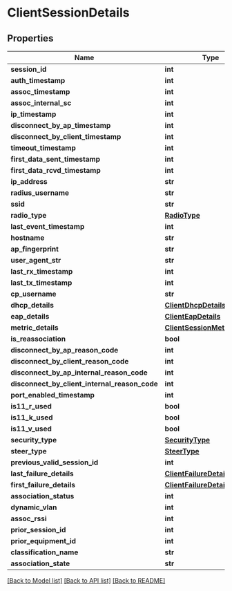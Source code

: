 # ClientSessionDetails

## Properties
Name | Type | Description | Notes
------------ | ------------- | ------------- | -------------
**session_id** | **int** |  | [optional] 
**auth_timestamp** | **int** |  | [optional] 
**assoc_timestamp** | **int** |  | [optional] 
**assoc_internal_sc** | **int** |  | [optional] 
**ip_timestamp** | **int** |  | [optional] 
**disconnect_by_ap_timestamp** | **int** |  | [optional] 
**disconnect_by_client_timestamp** | **int** |  | [optional] 
**timeout_timestamp** | **int** |  | [optional] 
**first_data_sent_timestamp** | **int** |  | [optional] 
**first_data_rcvd_timestamp** | **int** |  | [optional] 
**ip_address** | **str** |  | [optional] 
**radius_username** | **str** |  | [optional] 
**ssid** | **str** |  | [optional] 
**radio_type** | [**RadioType**](RadioType.md) |  | [optional] 
**last_event_timestamp** | **int** |  | [optional] 
**hostname** | **str** |  | [optional] 
**ap_fingerprint** | **str** |  | [optional] 
**user_agent_str** | **str** |  | [optional] 
**last_rx_timestamp** | **int** |  | [optional] 
**last_tx_timestamp** | **int** |  | [optional] 
**cp_username** | **str** |  | [optional] 
**dhcp_details** | [**ClientDhcpDetails**](ClientDhcpDetails.md) |  | [optional] 
**eap_details** | [**ClientEapDetails**](ClientEapDetails.md) |  | [optional] 
**metric_details** | [**ClientSessionMetricDetails**](ClientSessionMetricDetails.md) |  | [optional] 
**is_reassociation** | **bool** |  | [optional] 
**disconnect_by_ap_reason_code** | **int** |  | [optional] 
**disconnect_by_client_reason_code** | **int** |  | [optional] 
**disconnect_by_ap_internal_reason_code** | **int** |  | [optional] 
**disconnect_by_client_internal_reason_code** | **int** |  | [optional] 
**port_enabled_timestamp** | **int** |  | [optional] 
**is11_r_used** | **bool** |  | [optional] 
**is11_k_used** | **bool** |  | [optional] 
**is11_v_used** | **bool** |  | [optional] 
**security_type** | [**SecurityType**](SecurityType.md) |  | [optional] 
**steer_type** | [**SteerType**](SteerType.md) |  | [optional] 
**previous_valid_session_id** | **int** |  | [optional] 
**last_failure_details** | [**ClientFailureDetails**](ClientFailureDetails.md) |  | [optional] 
**first_failure_details** | [**ClientFailureDetails**](ClientFailureDetails.md) |  | [optional] 
**association_status** | **int** |  | [optional] 
**dynamic_vlan** | **int** |  | [optional] 
**assoc_rssi** | **int** |  | [optional] 
**prior_session_id** | **int** |  | [optional] 
**prior_equipment_id** | **int** |  | [optional] 
**classification_name** | **str** |  | [optional] 
**association_state** | **str** |  | [optional] 

[[Back to Model list]](../README.md#documentation-for-models) [[Back to API list]](../README.md#documentation-for-api-endpoints) [[Back to README]](../README.md)

